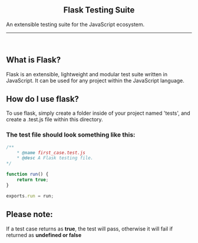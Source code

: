 <br>

<h2 align="center">Flask Testing Suite</h2>

<p>
    An extensible testing suite for the JavaScript ecosystem.
</p>

<hr>
<br>

## What is Flask?
Flask is an extensible, lightweight and modular test suite written in JavaScript. It can be used for any project within the JavaScript language.

## How do I use flask?
To use flask, simply create a folder inside of your project named 'tests', and create a .test.js file within this directory.

### The test file should look something like this:
```js 
/**
    * @name first_case.test.js
    * @desc A Flask testing file. 
*/

function run() {
    return true;
}

exports.run = run;
```

## Please note:
If a test case returns as **true**, the test will pass, otherwise it will fail if returned as **undefined or false**